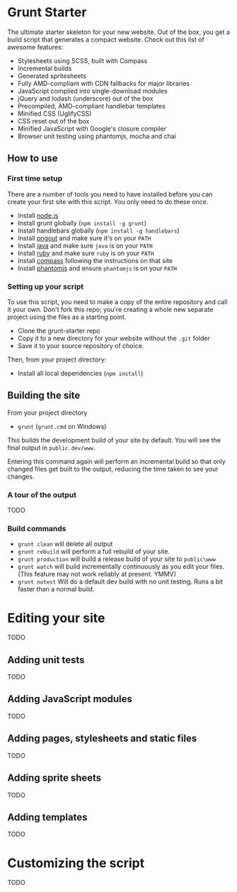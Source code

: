 Grunt Starter
=============

The ultimate starter skeleton for your new website. Out of the box, you get a build script that generates a compact website. Check out this list of awesome features:

- Stylesheets using SCSS, built with Compass
- Incremental builds
- Generated spritesheets
- Fully AMD-compliant with CDN fallbacks for major libraries
- JavaScript compiled into single-download modules
- jQuery and lodash (underscore) out of the box
- Precompiled, AMD-compliant handlebar templates
- Minified CSS (UglifyCSS)
- CSS reset out of the box
- Minified JavaScript with Google's closure compiler
- Browser unit testing using phantomjs, mocha and chai

How to use
----------

### First time setup

There are a number of tools you need to have installed before you can create your first site with this script. You only need to do these once.

- Install [node.js](http://nodejs.org/)
- Install grunt globally (`npm install -g grunt`)
- Install handlebars globally (`npm install -g handlebars`)
- Install [pngout](http://advsys.net/ken/utils.htm) and make sure it's on your `PATH`
- Install [java](http://www.oracle.com/technetwork/java/javase/downloads/index.html) and make sure `java` is on your `PATH`
- Install [ruby](http://www.ruby-lang.org) and make sure `ruby` is on your `PATH`
- Install [compass](http://compass-style.org/install/) following the instructions on that site
- Install [phantomjs](http://phantomjs.org/) and ensure `phantomjs` is on your `PATH`

### Setting up your script

To use this script, you need to make a copy of the entire repository and call it your own. Don't fork this repo; you're creating a whole new separate project using the files as a starting point.

- Clone the grunt-starter repo
- Copy it to a new directory for your website without the `.git` folder
- Save it to your source repository of choice.

Then, from your project directory:

- Install all local dependencies (`npm install`)

Building the site
-----------------

From your project directory

- `grunt` (`grunt.cmd` on Windows)

This builds the development build of your site by default. You will see the final output in `public.dev/www`.

Entering this command again will perform an incremental build so that only changed files get built to the output, reducing the time taken to see your changes.

### A tour of the output

TODO

### Build commands

- `grunt clean` will delete all output
- `grunt rebuild` will perform a full rebuild of your site.
- `grunt production` will build a release build of your site to `public\www`
- `grunt watch` will build incrementally continuously as you edit your files. (This feature may not work reliably at present. YMMV)
- `grunt notest` Will do a default dev build with no unit testing. Runs a bit faster than a normal build.

Editing your site
=================

TODO


Adding unit tests
-----------------

TODO

Adding JavaScript modules
-------------------------

TODO

Adding pages, stylesheets and static files
------------------------------------------

TODO

Adding sprite sheets
--------------------

TODO

Adding templates
----------------

TODO

Customizing the script
======================

TODO
